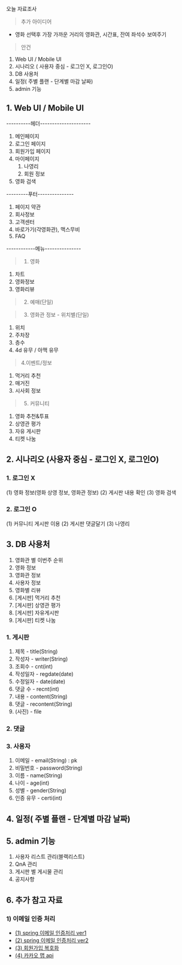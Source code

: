 오늘 자료조사

> 추가 아이디어

- 영화 선택후 가장 가까운 거리의 영화관, 시간표, 잔여 좌석수 보여주기

> 안건

1. Web UI / Mobile UI
3. 시나리오 ( 사용자 중심 - 로그인 X, 로그인O)
4. DB 사용처
5. 일정( 주별 플랜 - 단계별 마감 날짜)
6. admin 기능



## 1. Web UI / Mobile UI

----------헤더---------------------
1. 메인페이지
2. 로그인 페이지
3. 회원가입 페이지
4. 마이페이지
	1) 나영리
	2) 회원 정보
5. 영화 검색



---------푸터---------------
1. 페이지 약관
2. 회사정보
3. 고객센터
4. 바로가기(각영화관), 맥스무비
5. FAQ



------------메뉴--------------- 



> 1. 영화
1. 차트
2. 영화정보
3. 영화리뷰

> 2. 예매(단일)

> 3. 영화관 정보 - 위치별(단일)
1. 위치
2. 주차장
3. 층수
4. 4d 유무 / 아맥 유무

> 4.이벤트/정보

1. 먹거리 추천
2. 매거진
 3. 시사회 정보

> 5. 커뮤니티
1. 영화 추천&투표
2. 상영관 평가
3. 자유 게시판
4. 티켓 나눔 

## 2. 시나리오 (사용자 중심 - 로그인 X, 로그인O)

### 1. 로그인 X 

(1) 영화 정보(영화 상영 정보, 영화관 정보)
(2) 게시판 내용 확인
(3) 영화 검색

### 2. 로그인 O

(1) 커뮤니티 게시판 이용
(2) 게시판 댓글달기
(3) 나영리

## 3. DB 사용처

1. 영화관 별 이번주 순위
2. 영화 정보
3. 영화관 정보
4. 사용자 정보
5. 영화별 리뷰
6. [게시판] 먹거리 추천
7. [게시판] 상영관 평가
8. [게시판] 자유게시판
9. [게시판] 티켓 나눔

### 1. 게시판

1. 제목 - title(String)
2. 작성자 - writer(String)
3. 조회수 - cnt(int)
4. 작성일자 - regdate(date)
5. 수정일자 - date(date)
6. 댓글 수 - recnt(int)
7. 내용 - content(String)
8. 댓글 - recontent(String)
9. (사진) - file

### 2. 댓글

### 3. 사용자
 
1. 이메일 - email(String) : pk
2. 비밀번호 - password(String)
3. 이름 - name(String)
4. 나이 - age(int)
5. 성별 - gender(String)
6. 인증 유무 - certi(int)



## 4. 일정( 주별 플랜 - 단계별 마감 날짜)

## 5. admin 기능

1. 사용자 리스트 관리(블랙리스트)
2. QnA 관리
3. 게시판 별 게시물 관리
4. 공지사항


## 6. 추가 참고 자료

### 1) 이메일 인증 처리

- [(1) spring 이메일 인증처리 ver1](https://handcoding.tistory.com/114)
- [(2) spring 이메일 인증처리 ver2](https://thiago6.tistory.com/38)
- [(3) 회원가입 복호화](https://backend-intro.vlpt.us/3/)
- [(4) 카카오 맵 api](http://apis.map.daum.net/web/guide/)


<!--stackedit_data:
eyJoaXN0b3J5IjpbLTE2ODA1ODA3NjMsNDI4MzMxOTA3LC00Mz
c3MDMwNjJdfQ==
-->
